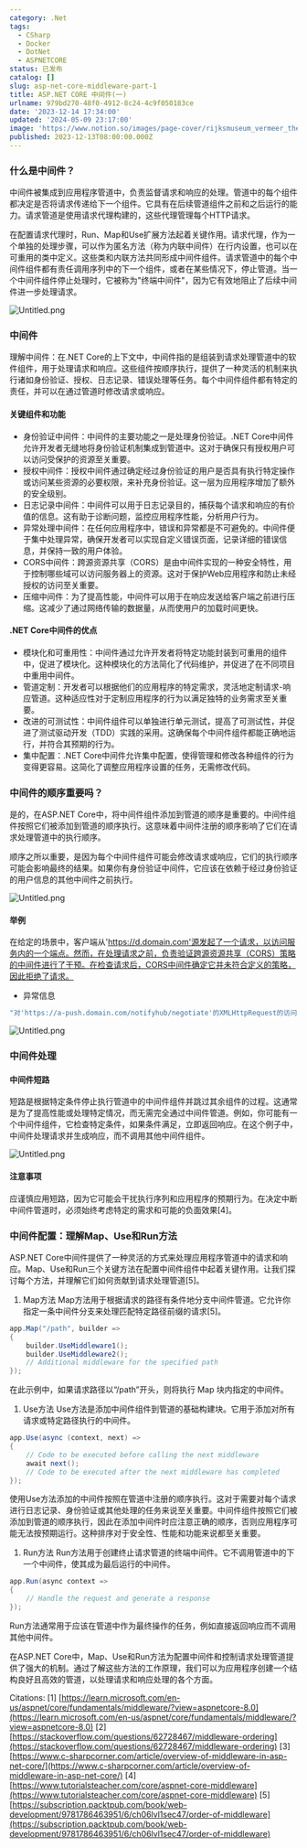 ```yaml
---
category: .Net
tags:
  - CSharp
  - Docker
  - DotNet
  - ASPNETCORE
status: 已发布
catalog: []
slug: asp-net-core-middleware-part-1
title: ASP.NET CORE 中间件(一)
urlname: 979bd270-48f0-4912-8c24-4c9f050183ce
date: '2023-12-14 17:34:00'
updated: '2024-05-09 23:17:00'
image: 'https://www.notion.so/images/page-cover/rijksmuseum_vermeer_the_milkmaid.jpg'
published: 2023-12-13T08:00:00.000Z
---
```


### 什么是中间件？


中间件被集成到应用程序管道中，负责监督请求和响应的处理。管道中的每个组件都决定是否将请求传递给下一个组件。它具有在后续管道组件之前和之后运行的能力。请求管道是使用请求代理构建的，这些代理管理每个HTTP请求。


在配置请求代理时，Run、Map和Use扩展方法起着关键作用。请求代理，作为一个单独的处理步骤，可以作为匿名方法（称为内联中间件）在行内设置，也可以在可重用的类中定义。这些类和内联方法共同形成中间件组件。请求管道中的每个中间件组件都有责任调用序列中的下一个组件，或者在某些情况下，停止管道。当一个中间件组件停止处理时，它被称为"终端中间件"，因为它有效地阻止了后续中间件进一步处理请求。


![Untitled.png](https://prod-files-secure.s3.us-west-2.amazonaws.com/5d24fe63-e567-4804-86f9-9fdc62e13082/da807807-d02d-4fa1-86b6-db45e4678714/Untitled.png?X-Amz-Algorithm=AWS4-HMAC-SHA256&X-Amz-Content-Sha256=UNSIGNED-PAYLOAD&X-Amz-Credential=ASIAZI2LB46634ZEZLUD%2F20250418%2Fus-west-2%2Fs3%2Faws4_request&X-Amz-Date=20250418T053947Z&X-Amz-Expires=3600&X-Amz-Security-Token=IQoJb3JpZ2luX2VjEOb%2F%2F%2F%2F%2F%2F%2F%2F%2F%2FwEaCXVzLXdlc3QtMiJHMEUCICAbuhsnUsHEBHEeAQbsGTiSvCvW5lIWM2jp3vx5hv%2BUAiEAup848vwg7n4NqTSVt8ElRIrNZSPDSuaMmCBYVk81jacq%2FwMIbhAAGgw2Mzc0MjMxODM4MDUiDB11MrhFpDCk6Pd4qSrcAyqgSMAM%2Bb9k3YwyEGkXZtdgLnnLQyB%2F5yw5V0UgLGq0W4QJiy2ts8y22EO9y5%2FkDKzhs6DwDeGA0T%2FYzy5rFDMnXFcPR2xFUzni9GPZITgobOtM555NcV3QLBFKe5fTaP913V8w14HRR65HFl9mAnJDfuuJYfStWKALLZPXrVUYUfJALQ%2FHxsTf3o%2Fr5DVTybojqiYNy%2FnUS1WFVrvsCLmOzrmw7FjzOfXv9cbY5CpkhDIuX6ClTdZCRAIvaPs5YXfdqJpSf%2BGQl3GvmopC8UqRI8RMX0Wg%2BI%2BzQ9NGBaaegFk2unuMZ83g5YDx9vtPTx%2F7GXPRl7cjhhz8iPOikEva3%2B6qEE5Pe7FLsE0EY5hkSl2n3k4iBwDkRQ6R4%2BRz6%2F%2BNYh8fMJaBd3GRpAM%2BCXxBlATME1%2F4NV5uK5ERGr6%2FtkvJJzR0mOppvdFLG0Ez8V6YygVKmx%2FgSFxGMrgS1k3ArlX6iVdt1sHms5IJZJRS%2FZzC73PCcxMie0zudYj62phB1gzcxcBid737NLCEJIDlTbHHP1nXCsAszARmShEwK4KBUt%2Fy2MGJoNhcTZWbpvnlpV%2FRFVDJVgwRIaoBNZMdTKjxzORS%2Bf9ogN%2F7hJPaAYt0LujiTTFmUjQhMNDBh8AGOqUB%2FrS%2B2S14UH5ZvvVhDX3COngJdwTa4DOVb3I%2FJSw%2F%2BpMr%2BX7Fd377gHDJqrhZdw2WtRrMKnTHO%2BxNNqI3L4XvbeLN0qIRV3W8i4WDVMC%2BODKRa%2F1mRwHX2bJytmTIndIoXwJGva%2F9nq%2BXtpw0w4vLyA%2Fii5fTvOLcJKveJzqkhRgNOFnRAWVWG%2BES4iC8NibrET8e7AMAdyxH64byrX78%2BEzwp%2FUh&X-Amz-Signature=1424952ea93b67d7fc83d709ac6ffa2e8ff5995c1816cbcb13cd619bec2af561&X-Amz-SignedHeaders=host&x-id=GetObject)


### 中间件


理解中间件：在.NET Core的上下文中，中间件指的是组装到请求处理管道中的软件组件，用于处理请求和响应。这些组件按顺序执行，提供了一种灵活的机制来执行诸如身份验证、授权、日志记录、错误处理等任务。每个中间件组件都有特定的责任，并可以在通过管道时修改请求或响应。


#### 关键组件和功能

- 身份验证中间件：中间件的主要功能之一是处理身份验证。.NET Core中间件允许开发者无缝地将身份验证机制集成到管道中。这对于确保只有授权用户可以访问受保护的资源至关重要。
- 授权中间件：授权中间件通过确定经过身份验证的用户是否具有执行特定操作或访问某些资源的必要权限，来补充身份验证。这一层为应用程序增加了额外的安全级别。
- 日志记录中间件：中间件可以用于日志记录目的，捕获每个请求和响应的有价值的信息。这有助于诊断问题，监控应用程序性能，分析用户行为。
- 异常处理中间件：在任何应用程序中，错误和异常都是不可避免的。中间件便于集中处理异常，确保开发者可以实现自定义错误页面，记录详细的错误信息，并保持一致的用户体验。
- CORS中间件：跨源资源共享（CORS）是由中间件实现的一种安全特性，用于控制哪些域可以访问服务器上的资源。这对于保护Web应用程序和防止未经授权的访问至关重要。
- 压缩中间件：为了提高性能，中间件可以用于在响应发送给客户端之前进行压缩。这减少了通过网络传输的数据量，从而使用户的加载时间更快。

#### .NET Core中间件的优点

- 模块化和可重用性：中间件通过允许开发者将特定功能封装到可重用的组件中，促进了模块化。这种模块化的方法简化了代码维护，并促进了在不同项目中重用中间件。
- 管道定制：开发者可以根据他们的应用程序的特定需求，灵活地定制请求-响应管道。这种适应性对于定制应用程序的行为以满足独特的业务需求至关重要。
- 改进的可测试性：中间件组件可以单独进行单元测试，提高了可测试性，并促进了测试驱动开发（TDD）实践的采用。这确保每个中间件组件都能正确地运行，并符合其预期的行为。
- 集中配置：.NET Core中间件允许集中配置，使得管理和修改各种组件的行为变得更容易。这简化了调整应用程序设置的任务，无需修改代码。

### 中间件的顺序重要吗？


是的，在ASP.NET Core中，将中间件组件添加到管道的顺序是重要的。中间件组件按照它们被添加到管道的顺序执行。这意味着中间件注册的顺序影响了它们在请求处理管道中的执行顺序。


顺序之所以重要，是因为每个中间件组件可能会修改请求或响应，它们的执行顺序可能会影响最终的结果。如果你有身份验证中间件，它应该在依赖于经过身份验证的用户信息的其他中间件之前执行。


![Untitled.png](https://prod-files-secure.s3.us-west-2.amazonaws.com/5d24fe63-e567-4804-86f9-9fdc62e13082/24f795a2-1c5a-4a6b-a0d8-2afb160076f1/Untitled.png?X-Amz-Algorithm=AWS4-HMAC-SHA256&X-Amz-Content-Sha256=UNSIGNED-PAYLOAD&X-Amz-Credential=ASIAZI2LB46634ZEZLUD%2F20250418%2Fus-west-2%2Fs3%2Faws4_request&X-Amz-Date=20250418T053947Z&X-Amz-Expires=3600&X-Amz-Security-Token=IQoJb3JpZ2luX2VjEOb%2F%2F%2F%2F%2F%2F%2F%2F%2F%2FwEaCXVzLXdlc3QtMiJHMEUCICAbuhsnUsHEBHEeAQbsGTiSvCvW5lIWM2jp3vx5hv%2BUAiEAup848vwg7n4NqTSVt8ElRIrNZSPDSuaMmCBYVk81jacq%2FwMIbhAAGgw2Mzc0MjMxODM4MDUiDB11MrhFpDCk6Pd4qSrcAyqgSMAM%2Bb9k3YwyEGkXZtdgLnnLQyB%2F5yw5V0UgLGq0W4QJiy2ts8y22EO9y5%2FkDKzhs6DwDeGA0T%2FYzy5rFDMnXFcPR2xFUzni9GPZITgobOtM555NcV3QLBFKe5fTaP913V8w14HRR65HFl9mAnJDfuuJYfStWKALLZPXrVUYUfJALQ%2FHxsTf3o%2Fr5DVTybojqiYNy%2FnUS1WFVrvsCLmOzrmw7FjzOfXv9cbY5CpkhDIuX6ClTdZCRAIvaPs5YXfdqJpSf%2BGQl3GvmopC8UqRI8RMX0Wg%2BI%2BzQ9NGBaaegFk2unuMZ83g5YDx9vtPTx%2F7GXPRl7cjhhz8iPOikEva3%2B6qEE5Pe7FLsE0EY5hkSl2n3k4iBwDkRQ6R4%2BRz6%2F%2BNYh8fMJaBd3GRpAM%2BCXxBlATME1%2F4NV5uK5ERGr6%2FtkvJJzR0mOppvdFLG0Ez8V6YygVKmx%2FgSFxGMrgS1k3ArlX6iVdt1sHms5IJZJRS%2FZzC73PCcxMie0zudYj62phB1gzcxcBid737NLCEJIDlTbHHP1nXCsAszARmShEwK4KBUt%2Fy2MGJoNhcTZWbpvnlpV%2FRFVDJVgwRIaoBNZMdTKjxzORS%2Bf9ogN%2F7hJPaAYt0LujiTTFmUjQhMNDBh8AGOqUB%2FrS%2B2S14UH5ZvvVhDX3COngJdwTa4DOVb3I%2FJSw%2F%2BpMr%2BX7Fd377gHDJqrhZdw2WtRrMKnTHO%2BxNNqI3L4XvbeLN0qIRV3W8i4WDVMC%2BODKRa%2F1mRwHX2bJytmTIndIoXwJGva%2F9nq%2BXtpw0w4vLyA%2Fii5fTvOLcJKveJzqkhRgNOFnRAWVWG%2BES4iC8NibrET8e7AMAdyxH64byrX78%2BEzwp%2FUh&X-Amz-Signature=b1e1a452e8848c92dae9b997a1b37daa704f7092946490b05f983b300bfe26f1&X-Amz-SignedHeaders=host&x-id=GetObject)


#### 举例


在给定的场景中，客户端从'https://d.domain.com'源发起了一个请求，以访问服务内的一个端点。然而，在处理请求之前，负责验证跨源资源共享（CORS）策略的中间件进行了干预。在检查请求后，CORS中间件确定它并未符合定义的策略，因此拒绝了请求。

- 异常信息

```c#
"对'https://a-push.domain.com/notifyhub/negotiate'的XMLHttpRequest的访问，源自'https://d.domain.com'，已被CORS策略阻止：预检请求的响应未通过访问控制检查：请求的资源上没有'Access-Control-Allow-Origin'头。"[1][2][3]
```


![Untitled.png](https://prod-files-secure.s3.us-west-2.amazonaws.com/5d24fe63-e567-4804-86f9-9fdc62e13082/371d9517-dafe-4432-94b7-2d14d1593167/Untitled.png?X-Amz-Algorithm=AWS4-HMAC-SHA256&X-Amz-Content-Sha256=UNSIGNED-PAYLOAD&X-Amz-Credential=ASIAZI2LB46634ZEZLUD%2F20250418%2Fus-west-2%2Fs3%2Faws4_request&X-Amz-Date=20250418T053947Z&X-Amz-Expires=3600&X-Amz-Security-Token=IQoJb3JpZ2luX2VjEOb%2F%2F%2F%2F%2F%2F%2F%2F%2F%2FwEaCXVzLXdlc3QtMiJHMEUCICAbuhsnUsHEBHEeAQbsGTiSvCvW5lIWM2jp3vx5hv%2BUAiEAup848vwg7n4NqTSVt8ElRIrNZSPDSuaMmCBYVk81jacq%2FwMIbhAAGgw2Mzc0MjMxODM4MDUiDB11MrhFpDCk6Pd4qSrcAyqgSMAM%2Bb9k3YwyEGkXZtdgLnnLQyB%2F5yw5V0UgLGq0W4QJiy2ts8y22EO9y5%2FkDKzhs6DwDeGA0T%2FYzy5rFDMnXFcPR2xFUzni9GPZITgobOtM555NcV3QLBFKe5fTaP913V8w14HRR65HFl9mAnJDfuuJYfStWKALLZPXrVUYUfJALQ%2FHxsTf3o%2Fr5DVTybojqiYNy%2FnUS1WFVrvsCLmOzrmw7FjzOfXv9cbY5CpkhDIuX6ClTdZCRAIvaPs5YXfdqJpSf%2BGQl3GvmopC8UqRI8RMX0Wg%2BI%2BzQ9NGBaaegFk2unuMZ83g5YDx9vtPTx%2F7GXPRl7cjhhz8iPOikEva3%2B6qEE5Pe7FLsE0EY5hkSl2n3k4iBwDkRQ6R4%2BRz6%2F%2BNYh8fMJaBd3GRpAM%2BCXxBlATME1%2F4NV5uK5ERGr6%2FtkvJJzR0mOppvdFLG0Ez8V6YygVKmx%2FgSFxGMrgS1k3ArlX6iVdt1sHms5IJZJRS%2FZzC73PCcxMie0zudYj62phB1gzcxcBid737NLCEJIDlTbHHP1nXCsAszARmShEwK4KBUt%2Fy2MGJoNhcTZWbpvnlpV%2FRFVDJVgwRIaoBNZMdTKjxzORS%2Bf9ogN%2F7hJPaAYt0LujiTTFmUjQhMNDBh8AGOqUB%2FrS%2B2S14UH5ZvvVhDX3COngJdwTa4DOVb3I%2FJSw%2F%2BpMr%2BX7Fd377gHDJqrhZdw2WtRrMKnTHO%2BxNNqI3L4XvbeLN0qIRV3W8i4WDVMC%2BODKRa%2F1mRwHX2bJytmTIndIoXwJGva%2F9nq%2BXtpw0w4vLyA%2Fii5fTvOLcJKveJzqkhRgNOFnRAWVWG%2BES4iC8NibrET8e7AMAdyxH64byrX78%2BEzwp%2FUh&X-Amz-Signature=9e73c38a3970dd67cd999a837afe93bba331c18acb55d7dea07cf1e40494c504&X-Amz-SignedHeaders=host&x-id=GetObject)


### 中间件处理


#### 中间件短路
短路是根据特定条件停止执行管道中的中间件组件并跳过其余组件的过程。这通常是为了提高性能或处理特定情况，而无需完全通过中间件管道。例如，你可能有一个中间件组件，它检查特定条件，如果条件满足，立即返回响应。在这个例子中，中间件处理请求并生成响应，而不调用其他中间件组件。


![Untitled.png](https://prod-files-secure.s3.us-west-2.amazonaws.com/5d24fe63-e567-4804-86f9-9fdc62e13082/e8a1d943-cb51-4723-936e-23c6af2fb0f9/Untitled.png?X-Amz-Algorithm=AWS4-HMAC-SHA256&X-Amz-Content-Sha256=UNSIGNED-PAYLOAD&X-Amz-Credential=ASIAZI2LB46634ZEZLUD%2F20250418%2Fus-west-2%2Fs3%2Faws4_request&X-Amz-Date=20250418T053947Z&X-Amz-Expires=3600&X-Amz-Security-Token=IQoJb3JpZ2luX2VjEOb%2F%2F%2F%2F%2F%2F%2F%2F%2F%2FwEaCXVzLXdlc3QtMiJHMEUCICAbuhsnUsHEBHEeAQbsGTiSvCvW5lIWM2jp3vx5hv%2BUAiEAup848vwg7n4NqTSVt8ElRIrNZSPDSuaMmCBYVk81jacq%2FwMIbhAAGgw2Mzc0MjMxODM4MDUiDB11MrhFpDCk6Pd4qSrcAyqgSMAM%2Bb9k3YwyEGkXZtdgLnnLQyB%2F5yw5V0UgLGq0W4QJiy2ts8y22EO9y5%2FkDKzhs6DwDeGA0T%2FYzy5rFDMnXFcPR2xFUzni9GPZITgobOtM555NcV3QLBFKe5fTaP913V8w14HRR65HFl9mAnJDfuuJYfStWKALLZPXrVUYUfJALQ%2FHxsTf3o%2Fr5DVTybojqiYNy%2FnUS1WFVrvsCLmOzrmw7FjzOfXv9cbY5CpkhDIuX6ClTdZCRAIvaPs5YXfdqJpSf%2BGQl3GvmopC8UqRI8RMX0Wg%2BI%2BzQ9NGBaaegFk2unuMZ83g5YDx9vtPTx%2F7GXPRl7cjhhz8iPOikEva3%2B6qEE5Pe7FLsE0EY5hkSl2n3k4iBwDkRQ6R4%2BRz6%2F%2BNYh8fMJaBd3GRpAM%2BCXxBlATME1%2F4NV5uK5ERGr6%2FtkvJJzR0mOppvdFLG0Ez8V6YygVKmx%2FgSFxGMrgS1k3ArlX6iVdt1sHms5IJZJRS%2FZzC73PCcxMie0zudYj62phB1gzcxcBid737NLCEJIDlTbHHP1nXCsAszARmShEwK4KBUt%2Fy2MGJoNhcTZWbpvnlpV%2FRFVDJVgwRIaoBNZMdTKjxzORS%2Bf9ogN%2F7hJPaAYt0LujiTTFmUjQhMNDBh8AGOqUB%2FrS%2B2S14UH5ZvvVhDX3COngJdwTa4DOVb3I%2FJSw%2F%2BpMr%2BX7Fd377gHDJqrhZdw2WtRrMKnTHO%2BxNNqI3L4XvbeLN0qIRV3W8i4WDVMC%2BODKRa%2F1mRwHX2bJytmTIndIoXwJGva%2F9nq%2BXtpw0w4vLyA%2Fii5fTvOLcJKveJzqkhRgNOFnRAWVWG%2BES4iC8NibrET8e7AMAdyxH64byrX78%2BEzwp%2FUh&X-Amz-Signature=056bbc96f75f34b1c5bfa56d53664250665c4ba568eb0e12a6e2b68f19aded07&X-Amz-SignedHeaders=host&x-id=GetObject)


#### 注意事项


应谨慎应用短路，因为它可能会干扰执行序列和应用程序的预期行为。在决定中断中间件管道时，必须始终考虑特定的需求和可能的负面效果[4]。


### 中间件配置：理解Map、Use和Run方法


ASP.NET Core中间件提供了一种灵活的方式来处理应用程序管道中的请求和响应。Map、Use和Run三个关键方法在配置中间件组件中起着关键作用。让我们探讨每个方法，并理解它们如何贡献到请求处理管道[5]。

1. Map方法
Map方法用于根据请求的路径有条件地分支中间件管道。它允许你指定一条中间件分支来处理匹配特定路径前缀的请求[5]。

```c#
app.Map("/path", builder =>
{
    builder.UseMiddleware1();
    builder.UseMiddleware2();
    // Additional middleware for the specified path
});
```


在此示例中，如果请求路径以“/path”开头，则将执行 Map 块内指定的中间件。

1. Use方法
Use方法是添加中间件组件到管道的基础构建块。它用于添加对所有请求或特定路径执行的中间件。

```c#
app.Use(async (context, next) =>
{
    // Code to be executed before calling the next middleware
    await next();
    // Code to be executed after the next middleware has completed
});
```


使用Use方法添加的中间件按照在管道中注册的顺序执行。这对于需要对每个请求进行日志记录、身份验证或其他处理的任务来说至关重要。中间件组件按照它们被添加到管道的顺序执行，因此在添加中间件时应注意正确的顺序，否则应用程序可能无法按预期运行。这种排序对于安全性、性能和功能来说都至关重要。

1. Run方法
Run方法用于创建终止请求管道的终端中间件。它不调用管道中的下一个中间件，使其成为最后运行的中间件。

```c#
app.Run(async context =>
{
    // Handle the request and generate a response
});
```


Run方法通常用于应该在管道中作为最终操作的任务，例如直接返回响应而不调用其他中间件。


在ASP.NET Core中，Map、Use和Run方法为配置中间件和控制请求处理管道提供了强大的机制。通过了解这些方法的工作原理，我们可以为应用程序创建一个结构良好且高效的管道，以处理请求和响应处理的各个方面。


Citations:
[1] [https://learn.microsoft.com/en-us/aspnet/core/fundamentals/middleware/?view=aspnetcore-8.0](https://learn.microsoft.com/en-us/aspnet/core/fundamentals/middleware/?view=aspnetcore-8.0)
[2] [https://stackoverflow.com/questions/62728467/middleware-ordering](https://stackoverflow.com/questions/62728467/middleware-ordering)
[3] [https://www.c-sharpcorner.com/article/overview-of-middleware-in-asp-net-core/](https://www.c-sharpcorner.com/article/overview-of-middleware-in-asp-net-core/)
[4] [https://www.tutorialsteacher.com/core/aspnet-core-middleware](https://www.tutorialsteacher.com/core/aspnet-core-middleware)
[5] [https://subscription.packtpub.com/book/web-development/9781786463951/6/ch06lvl1sec47/order-of-middleware](https://subscription.packtpub.com/book/web-development/9781786463951/6/ch06lvl1sec47/order-of-middleware)

